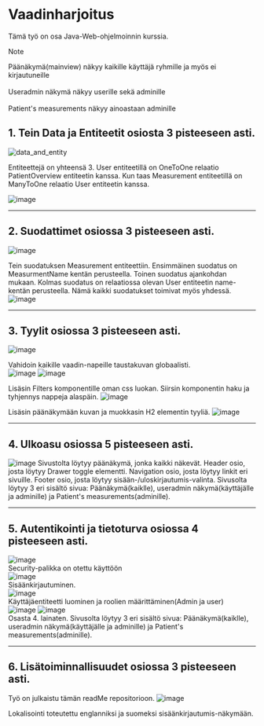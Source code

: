 # Vaadinharjoitus
Tämä työ on osa Java-Web-ohjelmoinnin kurssia. 
>[!NOTE]
>Päänäkymä(mainview) näkyy kaikille käyttäjä ryhmille ja myös ei kirjautuneille
></br></br>
>Useradmin näkymä näkyy userille sekä adminille
</br></br>
>Patient's measurements näkyy ainoastaan adminille

## 1. Tein Data ja Entiteetit osiosta 3 pisteeseen asti.

![data_and_entity](https://github.com/user-attachments/assets/1320c711-8653-41ec-9a87-566506a2c044)

Entiteettejä on yhteensä 3. User entiteetillä on OneToOne relaatio PatientOverview entiteetin kanssa. Kun taas Measurement entiteetillä on ManyToOne relaatio User entiteetin kanssa.

![image](https://github.com/user-attachments/assets/49143b2e-8521-4236-bf47-35468a348778)

***

## 2. Suodattimet osiossa 3 pisteeseen asti. 

![image](https://github.com/user-attachments/assets/4c4d82fb-0e5c-4ca2-8b78-3d7b446e07ae)

Tein suodatuksen Measurement entiteettiin. 
Ensimmäinen suodatus on MeasurmentName kentän perusteella. Toinen suodatus ajankohdan mukaan. Kolmas suodatus on relaatiossa olevan User entiteetin name-kentän perusteella. Nämä kaikki suodatukset toimivat myös yhdessä.
![image](https://github.com/user-attachments/assets/ab0880b6-f829-4a75-92b3-c0c47433b2b5)

***

## 3. Tyylit osiossa 3 pisteeseen asti.
![image](https://github.com/user-attachments/assets/ac1a43dd-2053-4681-ad57-8cd9eb6f8dc1)

Vahidoin kaikille vaadin-napeille taustakuvan globaalisti.
</br>
![image](https://github.com/user-attachments/assets/8dd1278d-c876-4e42-b77b-7307074afd26)
![image](https://github.com/user-attachments/assets/b057b8ce-961b-408f-a9dd-38a57a1d8f8d)

Lisäsin Filters komponentille oman css luokan. Siirsin komponentin haku ja tyhjennys nappeja alaspäin.
![image](https://github.com/user-attachments/assets/81ff8d32-d2f8-46ef-9d81-5f8e30f121af)

Lisäsin päänäkymään kuvan ja muokkasin H2 elementin tyyliä.
![image](https://github.com/user-attachments/assets/820a1ca4-1a18-46fc-bedb-4276e6d97844)

***

## 4. Ulkoasu osiossa 5 pisteeseen asti.
![image](https://github.com/user-attachments/assets/fd608bc4-1215-4615-aa54-c5a557823199)
Sivustolta löytyy päänäkymä, jonka kaikki näkevät. Header osio, josta löytyy Drawer toggle elementti. Navigation osio, josta löytyy linkit eri sivuille. Footer osio, josta löytyy sisään-/uloskirjautumis-valinta. Sivusolta löytyy 3 eri sisältö sivua: Päänäkymä(kaiklle), useradmin näkymä(käyttäjälle ja adminille) ja Patient's measurements(adminille).


***

## 5. Autentikointi ja tietoturva osiossa 4 pisteeseen asti.
![image](https://github.com/user-attachments/assets/2e7b0db9-aa82-4b73-820b-afebdb86c78a)
</br>
Security-palikka on otettu käyttöön
</br>
![image](https://github.com/user-attachments/assets/a9376b4f-77fd-41e3-b2fe-92a3a9887fa4)
</br>
Sisäänkirjautuminen.
</br>
![image](https://github.com/user-attachments/assets/ca16f749-d3d6-4f6a-aabe-1d31c732b9a1)
</br>
Käyttäjäentiteetti luominen ja roolien määrittäminen(Admin ja user)
</br>
![image](https://github.com/user-attachments/assets/acfd530f-c1fa-4e98-9178-b6f93f4db6e2)
![image](https://github.com/user-attachments/assets/3791c6e7-6b98-408c-8d35-6d77e6786e20)
</br>
Osasta 4. lainaten. Sivusolta löytyy 3 eri sisältö sivua: Päänäkymä(kaiklle), useradmin näkymä(käyttäjälle ja adminille) ja Patient's measurements(adminille).

***
## 6. Lisätoiminnallisuudet osiossa 3 pisteeseen asti.
Työ on julkaistu tämän readMe repositorioon.
![image](https://github.com/user-attachments/assets/8c6601ae-8e41-46c2-89d2-fb4cbabbc4e8)



Lokalisointi toteutettu englanniksi ja suomeksi sisäänkirjautumis-näkymään.



















